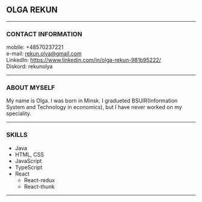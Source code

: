 ## OLGA REKUN

***************

### CONTACT INFORMATION
mobile: +48570237221 <br>
e-mail: rekun.olya@gmail.com <br>
LinkedIn: https://www.linkedin.com/in/olga-rekun-981b95222/ <br>
Diskord: rekunolya<br>

***************

### ABOUT MYSELF
My name is Olga. I was born in Minsk.
I gradueted BSUIR(Information System and Technology in economics), but I have never worked on my speciality.

***************

### SKILLS
* Java
* HTML, CSS
* JavaScript
* TypeScript
* React
  + React-redux
  + React-thunk

***************